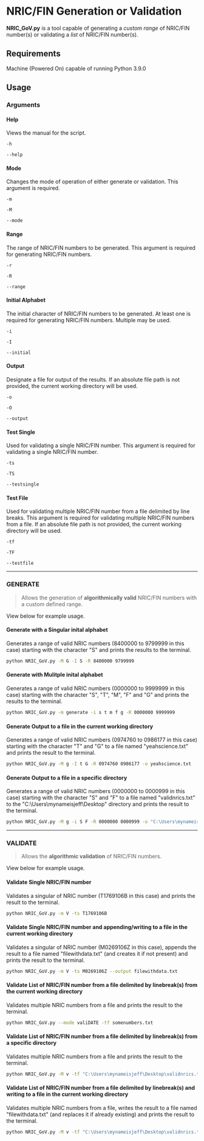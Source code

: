 # NRIC/FIN Generation or Validation

**NRIC_GoV.py** is a tool capable of generating a _custom range_ of NRIC/FIN number(s) or validating a _list_ of NRIC/FIN number(s).

## Requirements

Machine (Powered On) capable of running Python 3.9.0

## Usage

### Arguments

#### Help

Views the manual for the script.

```
-h
```
```
--help
```

#### Mode

Changes the mode of operation of either generate or validation. This argument is required.

```
-m
```
```
-M
```
```
--mode
```

#### Range

The range of NRIC/FIN numbers to be generated. This argument is required for generating NRIC/FIN numbers.

```
-r
```
```
-R
```
```
--range
```

#### Initial Alphabet

The initial character of NRIC/FIN numbers to be generated. At least one is required for generating NRIC/FIN numbers. Multiple may be used. 

```
-i
```
```
-I
```
```
--initial
```

#### Output

Designate a file for output of the results. If an absolute file path is not provided, the current working directory will be used.

```
-o
```
```
-O
```
```
--output
```

#### Test Single

Used for validating a single NRIC/FIN number. This argument is required for validating a single NRIC/FIN number.

```
-ts
```
```
-TS
```
```
--testsingle
```

#### Test File

Used for validating multiple NRIC/FIN number from a file delimited by line breaks. This argument is required for validating multiple NRIC/FIN numbers from a file. If an absolute file path is not provided, the current working directory will be used.

```
-tf
```
```
-TF
```
```
--testfile
```

---

### GENERATE

> Allows the generation of **algorithmically valid** NRIC/FIN numbers with a custom defined range.

View below for example usage.

#### Generate with a Singular inital alphabet

Generates a range of valid NRIC numbers (8400000 to 9799999 in this case) starting with the character "S" and prints the results to the terminal.

```bash
python NRIC_GoV.py -M G -I S -R 8400000 9799999
```

#### Generate with Mulitple inital alphabet

Generates a range of valid NRIC numbers (0000000 to 9999999 in this case) starting with the character "S", "T", "M", "F" and "G" and prints the results to the terminal.

```bash
python NRIC_GoV.py -m generate -i s t m f g -R 0000000 9999999
```

#### Generate Output to a file in the current working directory

Generates a range of valid NRIC numbers (0974760 to 0986177 in this case) starting with the character "T" and "G" to a file named "yeahscience.txt" and prints the result to the terminal.

```bash
python NRIC_GoV.py -M g -I t G -R 0974760 0986177 -o yeahscience.txt
```

#### Generate Output to a file in a specific directory

Generates a range of valid NRIC numbers (0000000 to 0000999 in this case) starting with the character "S" and "F" to a file named "validnrics.txt" to the "C:\Users\mynameisjeff\Desktop\" directory and prints the result to the terminal.

```bash
python NRIC_GoV.py -M g -i S F -R 0000000 0000999 -o "C:\Users\mynameisjeff\Desktop\validnrics.txt"
```

---

### VALIDATE

> Allows the **algorithmic validation** of NRIC/FIN numbers.

View below for example usage.

#### Validate Single NRIC/FIN number

Validates a singular of NRIC number (T1769106B in this case) and prints the result to the terminal.

```bash
python NRIC_GoV.py -m V -ts T1769106B
```

#### Validate Single NRIC/FIN number and appending/writing to a file in the current working directory

Validates a singular of NRIC number (M0269106Z in this case), appends the result to a file named "filewithdata.txt" (and creates it if not present) and prints the result to the terminal.

```bash
python NRIC_GoV.py -m V -ts M0269106Z --output filewithdata.txt
```

#### Validate List of NRIC/FIN number from a file delimited by linebreak(s) from the current working directory

Validates multiple NRIC numbers from a file and prints the result to the terminal.

```bash
python NRIC_GoV.py --mode valiDATE -tf somenumbers.txt
```

#### Validate List of NRIC/FIN number from a file delimited by linebreak(s) from a specific directory

Validates multiple NRIC numbers from a file and prints the result to the terminal.

```bash
python NRIC_GoV.py -M v -tf "C:\Users\mynameisjeff\Desktop\validnrics.txt"
```

#### Validate List of NRIC/FIN number from a file delimited by linebreak(s) and writing to a file in the current working directory

Validates multiple NRIC numbers from a file, writes the result to a file named "filewithdata.txt" (and replaces it if already existing) and prints the result to the terminal.

```bash
python NRIC_GoV.py -M v -tf "C:\Users\mynameisjeff\Desktop\validnrics.txt" -o yeahscience.txt
```

